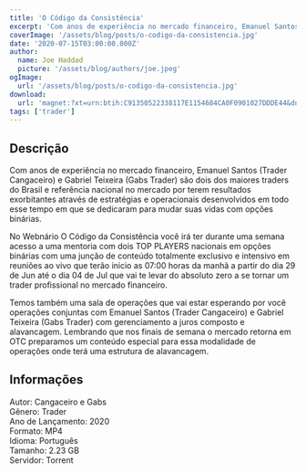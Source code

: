 ```yaml
---
title: 'O Código da Consistência'
excerpt: 'Com anos de experiência no mercado financeiro, Emanuel Santos (Trader Cangaceiro) e Gabriel Teixeira (Gabs Trader) são dois dos maiores traders do Brasil e referência nacional no mercado por terem resultados exorbitantes através de estratégias e operacionais desenvolvidos em todo esse temp'
coverImage: '/assets/blog/posts/o-codigo-da-consistencia.jpg'
date: '2020-07-15T03:00:00.000Z'
author:
  name: Joe Haddad
  picture: '/assets/blog/authors/joe.jpeg'
ogImage:
  url: '/assets/blog/posts/o-codigo-da-consistencia.jpg'
download:
  url: 'magnet:?xt=urn:btih:C91350522338117E1154684CA0F0901027DDDE44&dn=O%20C%c3%b3digo%20da%20Consist%c3%aancia%20-%20Cangaceiro%20e%20Gabs&tr=udp%3a%2f%2ftracker.openbittorrent.com%3a1337%2fannounce&tr=udp%3a%2f%2ftracker.opentrackr.org%3a1337%2fannounce'
tags: ['trader']
---
```

<h2>Descrição</h2>
<p></p><p>Com anos de experiência no mercado financeiro, Emanuel Santos (Trader Cangaceiro) e Gabriel Teixeira (Gabs Trader) são dois dos maiores traders do Brasil e referência nacional no mercado por terem resultados exorbitantes através de estratégias e operacionais desenvolvidos em todo esse tempo em que se dedicaram para mudar suas vidas com opções binárias.</p><p>No Webnário O Código da Consistência você irá ter durante uma semana acesso a uma mentoria com dois TOP PLAYERS nacionais em opções binárias com uma junção de conteúdo totalmente exclusivo e intensivo em reuniões ao vivo que terão inicio as 07:00 horas da manhã a partir do dia 29 de Jun até o dia 04 de Jul que vai te levar do absoluto zero a se tornar um trader profissional no mercado financeiro.</p><p>Temos também uma sala de operações que vai estar esperando por você operações conjuntas com Emanuel Santos (Trader Cangaceiro) e Gabriel Teixeira (Gabs Trader) com gerenciamento a juros composto e alavancagem. Lembrando que nos finais de semana o mercado retorna em OTC preparamos um conteúdo especial para essa modalidade de operações onde terá uma estrutura de alavancagem.</p><h2>Informações</h2><p>Autor: Cangaceiro e Gabs<br/>Gênero: Trader<br/>Ano de Lançamento: 2020<br/>Formato: MP4<br/>Idioma: Português<br/>Tamanho: 2.23 GB<br/>Servidor: Torrent</p>